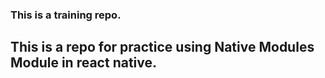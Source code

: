 ### This is a training repo.
## This is a repo for practice using Native Modules Module in react native.

